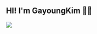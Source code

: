 <h2>HI! I'm GayoungKim 🤟🏻</h2>
<img src="https://github-readme-stats.vercel.app/api?username=JUGGUM&show_icons=true">

